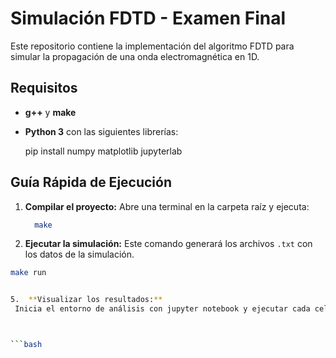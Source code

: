 # Simulación FDTD - Examen Final

Este repositorio contiene la implementación del algoritmo FDTD para simular la propagación de una onda electromagnética en 1D.

## Requisitos

* **g++** y **make**
* **Python 3** con las siguientes librerías:
  
    pip install numpy matplotlib jupyterlab
 

## Guía Rápida de Ejecución

1.  **Compilar el proyecto:**
    Abre una terminal en la carpeta raíz y ejecuta:
    
    ```bash
      make
    

3.  **Ejecutar la simulación:**
    Este comando generará los archivos `.txt`  con los datos de la simulación.

   ```bash 
   make run
   

5.  **Visualizar los resultados:**
    Inicia el entorno de análisis con jupyter notebook y ejecutar cada celda del programa AnalisisRespuestas.ipynb que se encuentra dentro     de la carpeta llamada python



```bash

